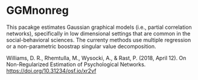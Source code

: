 # GGMnonreg

This pacakge estimates Gaussian graphical models (i.e., partial correlation networks), specifically in low dimensional settings that are common in the social-behavioral sciences. The currenty methods use multiple regression or a non-parametric boostrap singular value decomposition.

Williams, D. R., Rhemtulla, M., Wysocki, A., & Rast, P. (2018, April 12). On Non-Regularized Estimation of Psychological Networks. https://doi.org/10.31234/osf.io/xr2vf
